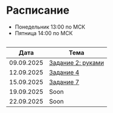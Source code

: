 # Расписание

- Понедельник 13:00 по МСК
- Пятница 14:00 по МСК

## 
| Дата        |    Тема |
|-------------|-------------|
| 09.09.2025  | [Задание 2: руками](09.09/Theory.md) |
| 12.09.2025  | [Задание 4](12.09/Theory.md)  |
| 15.09.2025  | [Задание 7](15.09/Theory.md)   |
| 19.09.2025  | Soon   |
| 22.09.2025  | Soon   |
